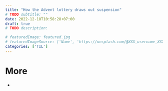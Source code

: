```yaml
---
title: "How the Advent lottery draws out suspension"
# TODO subtitle: ""
date: 2022-12-18T10:58:28+07:00
draft: true
# TODO description: 

# featuredImage: featured.jpg
# featuredImageSource: ['Name', 'https://unsplash.com/@XXX_username_XXX?utm_source=unsplash&utm_medium=referral&utm_content=creditCopyText']
categories: ['TIL']
---
```


<!--
# Plan
- Goals
    - learn about this (me)

- Who is this written for
    - me
    - HN, interested in psychology / dark patterns (?)

- Length: medium

# Structure
- intro
    - what is the advent lottery
    - what s special about it
- 
- conclusion

{< image src="images/image.jpg" alt="ALT" >}}
DESCRIPTION
{< /image >}}

-->

# More
- []()